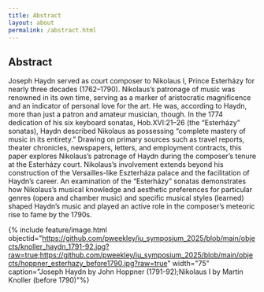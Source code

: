 ```yaml
---
title: Abstract
layout: about
permalink: /abstract.html
---
```


## Abstract 

Joseph Haydn served as court composer to Nikolaus I, Prince Esterházy for nearly three decades (1762–1790). Nikolaus’s patronage of music was renowned in its own time, serving as a marker of aristocratic magnificence and an indicator of personal love for the art. He was, according to Haydn, more than just a patron and amateur musician, though. In the 1774 dedication of his six keyboard sonatas, Hob.XVI:21–26 (the “Esterházy” sonatas), Haydn described Nikolaus as possessing “complete mastery of music in its entirety.” Drawing on primary sources such as travel reports, theater chronicles, newspapers, letters, and employment contracts, this paper explores Nikolaus’s patronage of Haydn during the composer’s tenure at the Esterházy court. Nikolaus’s involvement extends beyond his construction of the Versailles-like Eszterháza palace and the facilitation of Haydn’s career. An examination of the “Esterházy” sonatas demonstrates how Nikolaus’s musical knowledge and aesthetic preferences for particular genres (opera and chamber music) and specific musical styles (learned) shaped Haydn’s music and played an active role in the composer’s meteoric rise to fame by the 1790s. 

{% include feature/image.html objectid="https://github.com/pweekley/iu_symposium_2025/blob/main/objects/knoller_haydn_1791-92.jpg?raw=true;https://github.com/pweekley/iu_symposium_2025/blob/main/objects/hoppner_esterhazy_before1790.jpg?raw=true" width="75" caption="Joseph Haydn by John Hoppner (1791-92);Nikolaus I by Martin Knoller (before 1790)"%}
